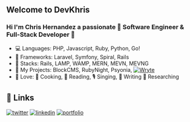 ## Welcome to DevKhris
### Hi I'm Chris Hernandez a passionate :tada: Software Engineer & Full-Stack Developer :tada:

* 💻 Languages: PHP, Javascript, Ruby, Python, Go!
* 📐 Frameworks: Laravel, Symfony, Spiral, Rails
* 🧰  Stacks: Rails, LAMP, WAMP, MERN, MEVN, MEVNG
* 💎 My Projects: BlockCMS, RubyNight, Psyonia, [![Wryte](https://img.shields.io/badge/Wryte-Register-blue)](https://w.osirishitech.com)
* 💙 Love: 🍘 Cooking, 📘 Reading, 🎙️ Singing, 📝 Writing 📜 Researching

## 🔗 Links

[![twitter](https://img.shields.io/badge/twitter-1DA1F2?style=for-the-badge&logo=twitter&logoColor=white)](https://twitter.com/devkhris)
[![linkedin](https://img.shields.io/badge/linkedin-0A66C2?style=for-the-badge&logo=linkedin&logoColor=white)](https://www.linkedin.com/in/devkhris)
[![portfolio](https://img.shields.io/badge/my_portfolio-000?style=for-the-badge&logo=ko-fi&logoColor=white)](https://devkhris.com/)

